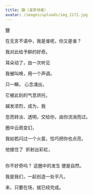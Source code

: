 ```yaml
---
title: 鹽（准带领者）
avatar: /images/uploads/img_2172.jpg
---
```

鹽

在无言不语中，我是谁呢，你又是谁？

我对此给予鲜的好奇。

耳朵动了，由一次听见

我被叫唤，用一个声调。



只一瞬， 心念涌出，

它被此刻的气息烘托，

越发浓烈，成为，我

忽而转淡、透明，交给你，由你流淌而过。



圈中云雨变幻，

我如若闪过一个火苗，恰巧把你也点亮，

他接住了  折射出彩虹，

\
你不好奇吗？ 这圈中的发生 便是自然。

我是我们，一起创造一处平凡，

来，只要在场，就已经完成。